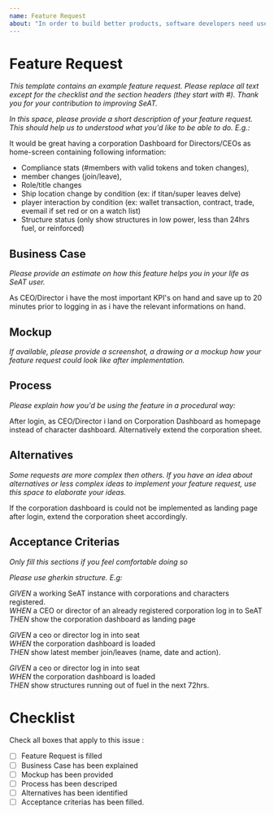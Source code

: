 ```yaml
---
name: Feature Request
about: "In order to build better products, software developers need user feedback. In the very end, it is you that SeAT is about and should enable you to spend more time in game. For us developers you are a great source of inspiration and ideas. If you have an idea or a suggestion to improve seat even more use this template.
---
```


# Feature Request
*This template contains an example feature request. Please replace all text except for the checklist and the section headers (they start with \#). Thank you for your contribution to improving SeAT.*

*In this space, please provide a short description of your feature request.
This should help us to understood what you'd like to be able to do. E.g.:*

It would be great having a corporation Dashboard for Directors/CEOs as home-screen containing following information:

- Compliance stats (#members with valid tokens and token changes),
- member changes (join/leave),
- Role/title changes
- Ship location change by condition (ex: if titan/super leaves delve)
- player interaction by condition (ex: wallet transaction, contract, trade, evemail if set red or on a watch list)
- Structure status (only show structures in low power, less than 24hrs fuel, or reinforced)

## Business Case

*Please provide an estimate on how this feature helps you in your life as SeAT user.*

As CEO/Director i have the most important KPI's on hand and save up to 20 minutes prior to logging in as i have the relevant informations on hand.

## Mockup

*If available, please provide a screenshot, a drawing or a mockup how your feature request could look like after implementation.*

## Process

*Please explain how you'd be using the feature in a procedural way:*

After login, as CEO/Director i land on Corporation Dashboard as homepage instead of character dashboard. Alternatively extend the corporation sheet.

## Alternatives

*Some requests are more complex then others. If you have an idea about alternatives or less complex ideas to implement your feature request, use this space to elaborate your ideas.*

If the corporation dashboard is could not be implemented as landing page after login, extend the corporation sheet accordingly. 

## Acceptance Criterias

*Only fill this sections if you feel comfortable doing so*

*Please use gherkin structure. E.g:*

*GIVEN* a working SeAT instance with corporations and characters registered.  
*WHEN* a CEO or director of an already registered corporation log in to SeAT  
*THEN* show the corporation dashboard as landing page

*GIVEN* a ceo or director log in into seat  
*WHEN* the corporation dashboard is loaded  
*THEN* show latest member join/leaves (name, date and action).

*GIVEN* a ceo or director log in into seat  
*WHEN* the corporation dashboard is loaded  
*THEN* show structures running out of fuel in the next 72hrs.

# Checklist

Check all boxes that apply to this issue :
 - [ ] Feature Request is filled
 - [ ] Business Case has been explained
 - [ ] Mockup has been provided
 - [ ] Process has been descriped
 - [ ] Alternatives has been identified
 - [ ] Acceptance criterias has been filled.